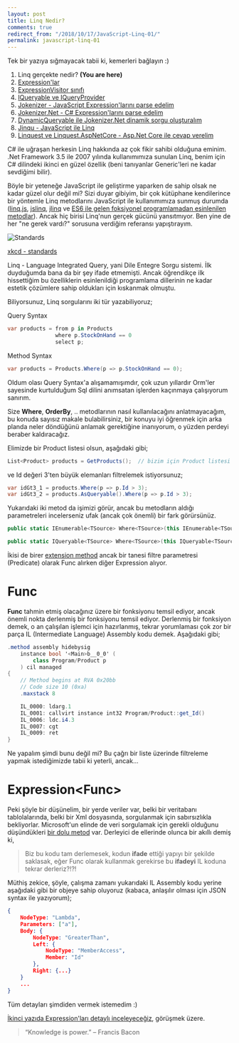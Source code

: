 ```yaml
---
layout: post
title: Linq Nedir?
comments: true
redirect_from: "/2018/10/17/JavaScript-Linq-01/"
permalink: javascript-linq-01
---
```


Tek bir yazıya sığmayacak tabii ki, kemerleri bağlayın :)

1. Linq gerçekte nedir? **(You are here)**
2. [Expression'lar](/javascript-linq-02)
3. [ExpressionVisitor sınıfı](/javascript-linq-03)
4. [IQueryable ve IQueryProvider](/javascript-linq-04)
5. [Jokenizer - JavaScript Expression'larını parse edelim](/javascript-linq-05)
6. [Jokenizer.Net - C# Expression'larını parse edelim](/javascript-linq-06)
7. [DynamicQueryable ile Jokenizer.Net dinamik sorgu oluşturalım](/javascript-linq-07)
8. [Jinqu - JavaScript ile Linq](/javascript-linq-08)
9. [Linquest ve Linquest.AspNetCore - Asp.Net Core ile cevap verelim](/javascript-linq-09)

C# ile uğraşan herkesin Linq hakkında az çok fikir sahibi olduğuna eminim. .Net Framework 3.5 ile 2007 yılında kullanımımıza sunulan Linq, benim için C# dilindeki ikinci en güzel özellik (beni tanıyanlar Generic'leri ne kadar sevdiğimi bilir).

Böyle bir yeteneğe JavaScript ile geliştirme yaparken de sahip olsak ne kadar güzel olur değil mi? Sizi duyar gibiyim, bir çok kütüphane kendilerince bir yöntemle Linq metodlarını JavaScript ile kullanımımıza sunmuş durumda ([linq.js](https://archive.codeplex.com/?p=linqjs), [jslinq](https://archive.codeplex.com/?p=jslinq), [jlinq](https://github.com/hugoware/jlinq-beta) ve [ES6 ile gelen foksiyonel programlamadan esinlenilen metodlar](https://ardalis.com/javascript-es6-linq-equivalents)). Ancak hiç birisi Linq'nun gerçek gücünü yansıtmıyor. Ben yine de her "ne gerek vardı?" sorusuna verdiğim referansı yapıştırayım.

![Standards](https://imgs.xkcd.com/comics/standards.png)

[xkcd - standards](https://xkcd.com/927/ "xkcd - standards")

Linq - Language Integrated Query, yani Dile Entegre Sorgu sistemi. İlk duyduğumda bana da bir şey ifade etmemişti. Ancak öğrendikçe ilk hissettiğim bu özelliklerin esinlenildiği programlama dillerinin ne kadar estetik çözümlere sahip oldukları için kıskanmak olmuştu.

Biliyorsunuz, Linq sorgularını iki tür yazabiliyoruz;

Query Syntax

```csharp
var products = from p in Products
               where p.StockOnHand == 0
               select p;
```

Method Syntax

```csharp
var products = Products.Where(p => p.StockOnHand == 0);
```

Oldum olası Query Syntax'a alışamamışımdır, çok uzun yıllardır Orm'ler sayesinde kurtulduğum Sql dilini anımsatan işlerden kaçınmaya çalışıyorum sanırım.

Size **Where**, **OrderBy**, .. metodlarının nasıl kullanılacağını anlatmayacağım, bu konuda sayısız makale bulabilirsiniz, bir konuyu iyi öğrenmek için arka planda neler döndüğünü anlamak gerektiğine inanıyorum, o yüzden perdeyi beraber kaldıracağız.

Elimizde bir Product listesi olsun, aşağıdaki gibi;

```csharp
List<Product> products = GetProducts();  // bizim için Product listesi üreten sihirli fonksiyon
```

ve Id değeri 3'ten büyük elemanları filtrelemek istiyorsunuz;

```csharp
var idGt3_1 = products.Where(p => p.Id > 3);
var idGt3_2 = products.AsQueryable().Where(p => p.Id > 3);
```

Yukarıdaki iki metod da işimizi görür, ancak bu metodların aldığı parametreleri incelerseniz ufak (ancak çok önemli) bir fark görürsünüz.

```csharp
public static IEnumerable<TSource> Where<TSource>(this IEnumerable<TSource> source, Func<TSource, bool> predicate);

public static IQueryable<TSource> Where<TSource>(this IQueryable<TSource> source, Expression<Func<TSource, bool>> predicate);
```

İkisi de birer [extension method](https://docs.microsoft.com/en-us/dotnet/csharp/programming-guide/classes-and-structs/extension-methods) ancak bir tanesi filtre parametresi (Predicate) olarak Func alırken diğer Expression<Func> alıyor. 

# Func

**Func** tahmin etmiş olacağınız üzere bir fonksiyonu temsil ediyor, ancak önemli nokta derlenmiş bir fonksiyonu temsil ediyor. Derlenmiş bir fonksiyon demek, o an çalışılan işlemci için hazırlanmış, tekrar yorumlaması çok zor bir parça IL (Intermediate Language) Assembly kodu demek. Aşağıdaki gibi;

```csharp
.method assembly hidebysig 
    instance bool '<Main>b__0_0' (
        class Program/Product p
    ) cil managed 
{
    // Method begins at RVA 0x20bb
    // Code size 10 (0xa)
    .maxstack 8

    IL_0000: ldarg.1
    IL_0001: callvirt instance int32 Program/Product::get_Id()
    IL_0006: ldc.i4.3
    IL_0007: cgt
    IL_0009: ret
}
```
Ne yapalım şimdi bunu değil mi?
Bu çağrı bir liste üzerinde filtreleme yapmak istediğimizde tabii ki yeterli, ancak...

# Expression\<Func>

Peki şöyle bir düşünelim, bir yerde veriler var, belki bir veritabanı tablolalarında, belki bir Xml dosyasında, sorgulanmak için sabırsızlıkla bekliyorlar. Microsoft'un elinde de veri sorgulamak için gerekli olduğunu düşündükleri [bir dolu metod](https://docs.microsoft.com/en-us/dotnet/api/system.linq.enumerable) var. Derleyici de ellerinde olunca bir akıllı demiş ki, 

> Biz bu kodu tam derlemesek, kodun **ifade** ettiği yapıyı bir şekilde saklasak, eğer Func olarak kullanmak gerekirse bu **ifadeyi** IL koduna tekrar derleriz?!?!

Müthiş zekice, şöyle, çalışma zamanı yukarıdaki IL Assembly kodu yerine aşağıdaki gibi bir objeye sahip oluyoruz (kabaca, anlaşılır olması için JSON syntax ile yazıyorum);

```JSON
{
    NodeType: "Lambda",
    Parameters: ["a"],
    Body: {
        NodeType: "GreaterThan",
        Left: {
            NodeType: "MemberAccess",
            Member: "Id"
        },
        Right: {...}
    }
    ...
}
```

Tüm detayları şimdiden vermek istemedim :)

[İkinci yazıda Expression'ları detaylı inceleyeceğiz](/javascript-linq-02), görüşmek üzere.

> “Knowledge is power.” – Francis Bacon
